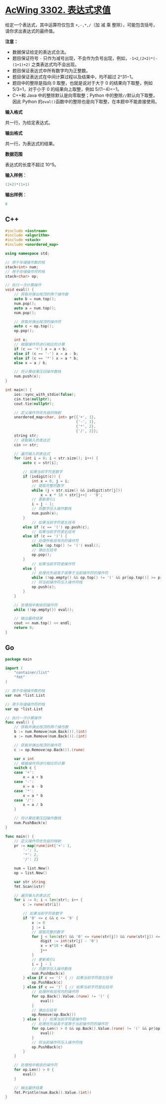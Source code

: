 # [AcWing 3302. 表达式求值](https://www.acwing.com/problem/content/3305/)

给定一个表达式，其中运算符仅包含 `+,-,*,/`（加 减 乘 整除），可能包含括号，请你求出表达式的最终值。

**注意：**

- 数据保证给定的表达式合法。
- 题目保证符号 `-` 只作为减号出现，不会作为负号出现，例如，`-1+2`,`(2+2)*(-(1+1)+2)` 之类表达式均不会出现。
- 题目保证表达式中所有数字均为正整数。
- 题目保证表达式在中间计算过程以及结果中，均不超过 2^31−1。
- 题目中的整除是指向 0 取整，也就是说对于大于 0 的结果向下取整，例如 5/3=1，对于小于 0 的结果向上取整，例如 5/(1−4)=−1。
- C++和 Java 中的整除默认是向零取整；Python 中的整除`//`默认向下取整，因此 Python 的`eval()`函数中的整除也是向下取整，在本题中不能直接使用。

**输入格式**

共一行，为给定表达式。

**输出格式**

共一行，为表达式的结果。

**数据范围**

表达式的长度不超过 10^5。

**输入样例**：

```cpp
(2+2)*(1+1)
```

**输出样例**：

```cpp
8
```

## C++

```cpp
#include <iostream>
#include <algorithm>
#include <stack>
#include <unordered_map>

using namespace std;

// 用于存储操作数的栈
stack<int> num;
// 用于存储操作符的栈
stack<char> op;

// 执行一次计算操作
void eval() {
    // 获取并弹出栈顶的两个操作数
    auto b = num.top();
    num.pop();
    auto a = num.top();
    num.pop();

    // 获取并弹出栈顶的操作符
    auto c = op.top();
    op.pop();

    int x;
    // 根据操作符进行相应的计算
    if (c == '+') x = a + b;
    else if (c == '-') x = a - b;
    else if (c == '*') x = a * b;
    else x = a / b;

    // 将计算结果压回操作数栈
    num.push(x);
}

int main() {
    ios::sync_with_stdio(false);
    cin.tie(nullptr);
    cout.tie(nullptr);

    // 定义操作符优先级的映射
    unordered_map<char, int> pr{{'+', 1},
                                {'-', 1},
                                {'*', 2},
                                {'/', 2}};
    string str;
    // 读取输入的表达式
    cin >> str;

    // 遍历输入的表达式
    for (int i = 0; i < str.size(); i++) {
        auto c = str[i];

        // 如果当前字符是数字
        if (isdigit(c)) {
            int x = 0, j = i;
            // 提取完整的数字
            while (j < str.size() && isdigit(str[j]))
                x = x * 10 + str[j++] - '0';
            // 更新索引i
            i = j - 1;
            // 将数字压入操作数栈
            num.push(x);
        }
            // 如果当前字符是左括号
        else if (c == '(') op.push(c);
            // 如果当前字符是右括号
        else if (c == ')') {
            // 处理所有括号内的操作符
            while (op.top() != '(') eval();
            // 弹出左括号
            op.pop();
        }
            // 如果当前字符是操作符
        else {
            // 处理优先级高于或等于当前操作符的操作符
            while (!op.empty() && op.top() != '(' && pr[op.top()] >= pr[c]) eval();
            // 将当前操作符压入操作符栈
            op.push(c);
        }
    }

    // 处理栈中剩余的操作符
    while (!op.empty()) eval();

    // 输出最终结果
    cout << num.top() << endl;
    return 0;
}
```

## Go

```go
package main

import (
	"container/list"
	"fmt"
)

// 用于存储操作数的栈
var num *list.List

// 用于存储操作符的栈
var op *list.List

// 执行一次计算操作
func eval() {
	// 获取并弹出栈顶的两个操作数
	b := num.Remove(num.Back()).(int)
	a := num.Remove(num.Back()).(int)

	// 获取并弹出栈顶的操作符
	c := op.Remove(op.Back()).(rune)

	var x int
	// 根据操作符进行相应的计算
	switch c {
	case '+':
		x = a + b
	case '-':
		x = a - b
	case '*':
		x = a * b
	case '/':
		x = a / b
	}

	// 将计算结果压回操作数栈
	num.PushBack(x)
}

func main() {
	// 定义操作符优先级的映射
	pr := map[rune]int{'+': 1,
		'-': 1,
		'*': 2,
		'/': 2}

	num = list.New()
	op = list.New()

	var str string
	fmt.Scan(&str)

	// 遍历输入的表达式
	for i := 0; i < len(str); i++ {
		c := rune(str[i])

		// 如果当前字符是数字
		if '0' <= c && c <= '9' {
			x := 0
			j := i
			// 提取完整的数字
			for j < len(str) && '0' <= rune(str[j]) && rune(str[j]) <= '9' {
				digit := int(str[j] - '0')
				x = x*10 + digit
				j++
			}
			// 更新索引i
			i = j - 1
			// 将数字压入操作数栈
			num.PushBack(x)
		} else if c == '(' { // 如果当前字符是左括号
			op.PushBack(c)
		} else if c == ')' { // 如果当前字符是右括号
			// 处理所有括号内的操作符
			for op.Back().Value.(rune) != '(' {
				eval()
			}
			// 弹出左括号
			op.Remove(op.Back())
		} else { // 如果当前字符是操作符
			// 处理优先级高于或等于当前操作符的操作符
			for op.Len() > 0 && op.Back().Value.(rune) != '(' && pr[op.Back().Value.(rune)] >= pr[c] {
				eval()
			}
			// 将当前操作符压入操作符栈
			op.PushBack(c)
		}
	}

	// 处理栈中剩余的操作符
	for op.Len() > 0 {
		eval()
	}

	// 输出最终结果
	fmt.Println(num.Back().Value.(int))
}
```

